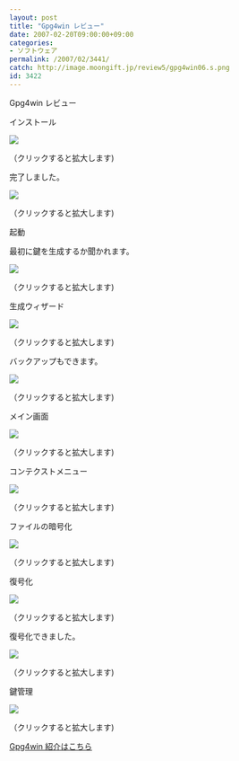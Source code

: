 ```yaml
---
layout: post
title: "Gpg4win レビュー"
date: 2007-02-20T09:00:00+09:00
categories:
- ソフトウェア
permalink: /2007/02/3441/
catch: http://image.moongift.jp/review5/gpg4win06.s.png
id: 3422
---
```

Gpg4win レビュー   
<!--more-->

インストール

  

[![](http://image.moongift.jp/review5/gpg4win01.s.png)](http://image.moongift.jp/review5/gpg4win01.png)  
  
（クリックすると拡大します)

  

完了しました。

  

[![](http://image.moongift.jp/review5/gpg4win02.s.png)](http://image.moongift.jp/review5/gpg4win02.png)  
  
（クリックすると拡大します)

  

起動

  

最初に鍵を生成するか聞かれます。

  

[![](http://image.moongift.jp/review5/gpg4win03.s.png)](http://image.moongift.jp/review5/gpg4win03.png)  
  
（クリックすると拡大します)

  

生成ウィザード

  

[![](http://image.moongift.jp/review5/gpg4win04.s.png)](http://image.moongift.jp/review5/gpg4win04.png)  
  
（クリックすると拡大します)

  

バックアップもできます。

  

[![](http://image.moongift.jp/review5/gpg4win05.s.png)](http://image.moongift.jp/review5/gpg4win05.png)  
  
（クリックすると拡大します)

  

メイン画面

  

[![](http://image.moongift.jp/review5/gpg4win06.s.png)](http://image.moongift.jp/review5/gpg4win06.png)  
  
（クリックすると拡大します)

  

コンテクストメニュー

  

[![](http://image.moongift.jp/review5/gpg4win07.s.png)](http://image.moongift.jp/review5/gpg4win07.png)  
  
（クリックすると拡大します)

  

ファイルの暗号化

  

[![](http://image.moongift.jp/review5/gpg4win08.s.png)](http://image.moongift.jp/review5/gpg4win08.png)  
  
（クリックすると拡大します)

  

復号化

  

[![](http://image.moongift.jp/review5/gpg4win09.s.png)](http://image.moongift.jp/review5/gpg4win09.png)  
  
（クリックすると拡大します)

  

復号化できました。

  

[![](http://image.moongift.jp/review5/gpg4win10.s.png)](http://image.moongift.jp/review5/gpg4win10.png)  
  
（クリックすると拡大します)

  

鍵管理

  

[![](http://image.moongift.jp/review5/gpg4win11.s.png)](http://image.moongift.jp/review5/gpg4win11.png)  
  
（クリックすると拡大します)

  

[Gpg4win 紹介はこちら](http://oss.moongift.jp/intro/i-3439.html)

